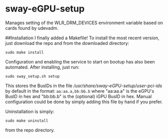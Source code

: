 # sway-eGPU-setup
Manages setting of the WLR_DRM_DEVICES environment variable based on cards found by udevadm.

##Installation
I finally added a Makefile! To install the most recent version, just download the repo and from the downloaded directory:

```
sudo make install
```

Configuration and enabling the service to start on bootup has also been automated. After installing, just run:

```
sudo sway_setup.sh setup
```

This stores the BusIDs in the file */usr/share/sway-eGPU-setup/user-pci-ids* by default in the format:
`aa:aa.a,bb:bb.b`
where "aa:aa.a" is the eGPU's BusID in hex and "bb:bb.b" is the (optional) iGPU BusID in hex.
Manual configuration could be done by simply adding this file by hand if you prefer.

Uninstallation is simply:
```
sudo make uninstall
```
from the repo directory.
